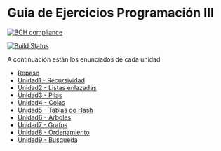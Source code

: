 Guia de Ejercicios Programación III
===================================

[![BCH compliance](https://bettercodehub.com/edge/badge/UCC-Programacion3/Ejercicios?branch=master)](https://bettercodehub.com/results/UCC-Programacion3/Ejercicios)

[![Build Status](https://travis-ci.org/UCC-Programacion3/Ejercicios.svg?branch=master)](https://travis-ci.org/UCC-Programacion3/Ejercicios)

A continuación están los enunciados de cada unidad

* [Repaso](U00_Repaso)
* [Unidad1 - Recursividad](U01_Recursividad)
* [Unidad2 - Listas enlazadas](U02_Listas)
* [Unidad3 - Pilas](U03_Pilas)
* [Unidad4 - Colas](U04_Colas)
* [Unidad5 - Tablas de Hash](U05_Hash)
* [Unidad6 - Arboles](U06_Arbol)
* [Unidad7 - Grafos](U07_Grafos)
* [Unidad8 - Ordenamiento](U08_Ordenamiento)
* [Unidad9 - Busqueda](U09_Busqueda)
